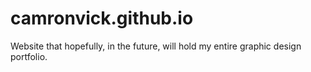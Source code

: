 # camronvick.github.io
Website that hopefully, in the future, will hold my entire graphic design portfolio.
